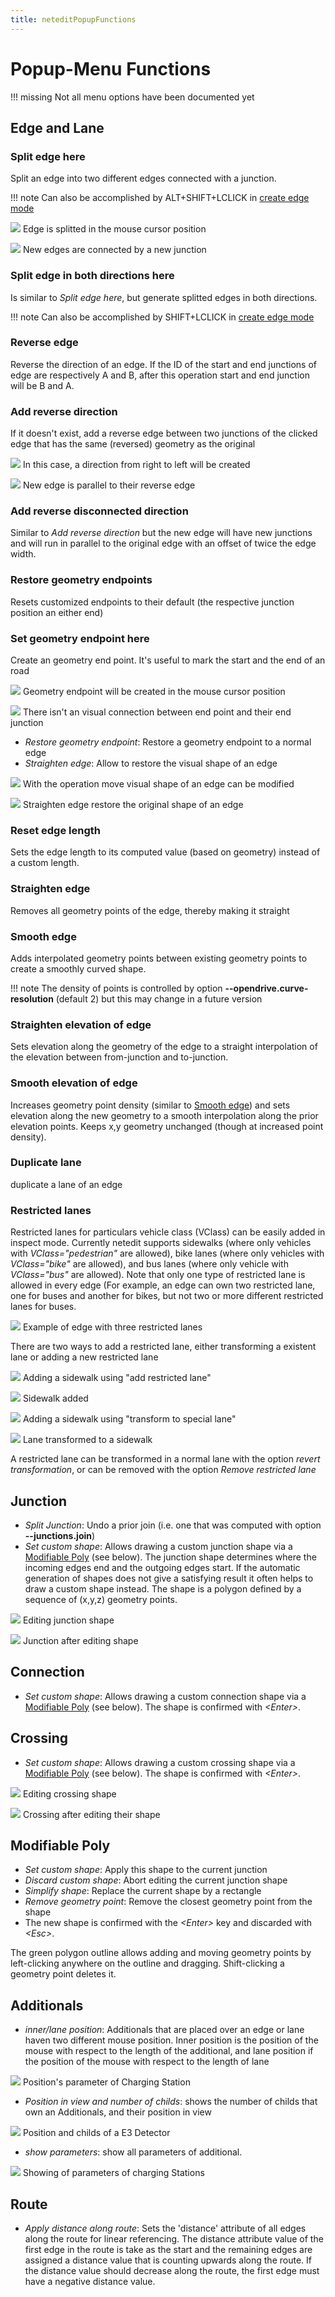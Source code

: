 ```yaml
---
title: neteditPopupFunctions
---
```


# Popup-Menu Functions

!!! missing
    Not all menu options have been documented yet

## Edge and Lane

### Split edge here

Split an edge into two different edges connected with a junction.

!!! note
    Can also be accomplished by ALT+SHIFT+LCLICK in [create edge mode](editModesNetwork.md#create_edges)

![](../images/neteditSplit1.png)
Edge is splitted in the mouse cursor position

![](../images/neteditSplit2.png)
New edges are connected by a new junction

### Split edge in both directions here

Is similar to *Split edge here*, but generate splitted edges in both directions.

!!! note
    Can also be accomplished by SHIFT+LCLICK in [create edge mode](editModesNetwork.md#create_edges)

### Reverse edge

Reverse the direction of an edge. If the ID of the start and end junctions of edge are respectively A and B, after this operation start and end junction will be B and A.

### Add reverse direction

If it doesn't exist, add a reverse edge between two junctions of the clicked edge that has the same (reversed) geometry as the original

![](../images/neteditReversedirection1.png)
In this case, a direction from right to left will be created

![](../images/neteditReversedirection2.png)
New edge is parallel to their reverse edge

### Add reverse disconnected direction

Similar to *Add reverse direction* but the new edge will have new junctions and will run in parallel to the original edge with an offset of twice the edge width.

### Restore geometry endpoints

Resets customized endpoints to their default (the respective junction position an either end)

### Set geometry endpoint here

Create an geometry end point. It's useful to mark the start and the end of an road

![](../images/neteditEndpoint1.png)
Geometry endpoint will be created in the mouse cursor position

![](../images/neteditEndpoint2.png)
There isn't an visual connection between end point and their end junction

- *Restore geometry endpoint*: Restore a geometry endpoint to a normal edge
- *Straighten edge*: Allow to restore the visual shape of an edge

![](../images/neteditStraighten1.png)
With the operation move visual shape of an edge can be modified

![](../images/neteditStraighten2.png)
Straighten edge restore the original shape of an edge

### Reset edge length

Sets the edge length to its computed value (based on geometry) instead of a custom length.

### Straighten edge

Removes all geometry points of the edge, thereby making it straight

### Smooth edge

Adds interpolated geometry points between existing geometry points to create a smoothly curved shape.

!!! note
    The density of points is controlled by option **--opendrive.curve-resolution** (default 2) but this may change in a future version

### Straighten elevation of edge

Sets elevation along the geometry of the edge to a straight interpolation of the elevation between from-junction and to-junction.

### Smooth elevation of edge

Increases geometry point density (similar to [Smooth edge](#smooth_edge)) and sets elevation along the new geometry to a smooth interpolation along the prior elevation points. Keeps x,y geometry unchanged (though at increased point density).

### Duplicate lane

duplicate a lane of an edge

### Restricted lanes

Restricted lanes for particulars vehicle class (VClass) can be easily added in inspect mode. Currently netedit supports sidewalks (where only vehicles with *VClass="pedestrian"* are allowed), bike lanes (where only vehicles with *VClass="bike"* are allowed), and bus lanes (where only vehicle with *VClass="bus"* are allowed). Note that only one type of restricted lane is allowed in every edge (For example, an edge can own two restricted lane, one for buses and another for bikes, but not two or more different restricted lanes for buses.

![](../images/RestrictedLane1.png)
Example of edge with three restricted lanes

There are two ways to add a restricted lane, either transforming a existent lane or adding a new restricted lane

![](../images/RestrictedLane2.png)
Adding a sidewalk using "add restricted lane"

![](../images/RestrictedLane3.png)
Sidewalk added

![](../images/RestrictedLane4.png)
Adding a sidewalk using "transform to special lane"

![](../images/RestrictedLane5.png)
Lane transformed to a sidewalk

A restricted lane can be transformed in a normal lane with the option *revert transformation*, or can be removed with the option *Remove restricted lane*

## Junction
- *Split Junction*: Undo a prior join (i.e. one that was computed with option **--junctions.join**)
- *Set custom shape*: Allows drawing a custom junction shape via a [Modifiable Poly](#modifiable_poly) (see below). The junction shape determines where the incoming edges end and the outgoing edges start. If the automatic generation of shapes does not give a satisfying result it often helps to draw a custom shape instead. The shape is a polygon defined by a sequence of (x,y,z) geometry points.

![](../images/CustomShape1.png)
Editing junction shape

![](../images/CustomShape2.png)
Junction after editing shape

## Connection

- *Set custom shape*: Allows drawing a custom connection shape via a [Modifiable Poly](#modifiable_poly) (see below). The shape is confirmed with *<Enter\>*.

## Crossing

- *Set custom shape*: Allows drawing a custom crossing shape via a [Modifiable Poly](#modifiable_poly) (see below). The shape is confirmed with *<Enter\>*.

![](../images/CustomShape3.png)
Editing crossing shape

![](../images/CustomShape4.png)
Crossing after editing their shape

## Modifiable Poly

- *Set custom shape*: Apply this shape to the current junction
- *Discard custom shape*: Abort editing the current junction shape
- *Simplify shape*: Replace the current shape by a rectangle
- *Remove geometry point*: Remove the closest geometry point from the shape
- The new shape is confirmed with the *<Enter\>* key and discarded with *<Esc\>*.

The green polygon outline allows adding and moving geometry points by left-clicking anywhere on the outline and dragging. Shift-clicking a geometry point deletes it.

## Additionals

- *inner/lane position*: Additionals that are placed over an edge or lane haven two different mouse position. Inner position is the
  position of the mouse with respect to the length of the additional, and lane position if the position of the mouse with respect to the length of lane

![](../images/neteditPositions.png)
Position's parameter of Charging Station

- *Position in view and number of childs*: shows the number of childs that own an Additionals, and their position in view

![](../images/neteditChilds.png)
Position and childs of a E3 Detector

- *show parameters*: show all parameters of additional.

![](../images/neteditShowParameters.png)
Showing of parameters of charging Stations

## Route
- *Apply distance along route*: Sets the 'distance' attribute of all edges along the route for linear referencing. The distance attribute value of the first edge in the route is take as the start and the remaining edges are assigned a distance value that is counting upwards along the route. If the distance value should decrease along the route, the first edge must have a negative distance value.

